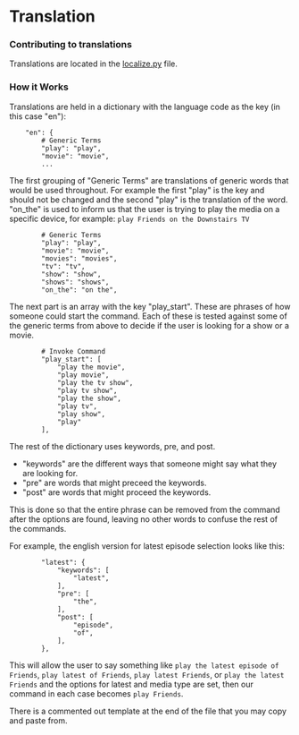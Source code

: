 # Translation

### Contributing to translations

Translations are located in the [localize.py](https://github.com/maykar/plex_assistant/blob/master/custom_components/plex_assistant/localize.py) file.

### How it Works

Translations are held in a dictionary with the language code as the key (in this case "en"):

```
    "en": {
        # Generic Terms
        "play": "play",
        "movie": "movie",
        ...
```

The first grouping of "Generic Terms" are translations of generic words that would be used throughout.
For example the first "play" is the key and should not be changed and the second "play" is the translation of the word.
"on_the" is used to inform us that the user is trying to play the media on a specific device, for example: `play Friends on the Downstairs TV`

```
        # Generic Terms
        "play": "play",
        "movie": "movie",
        "movies": "movies",
        "tv": "tv",
        "show": "show",
        "shows": "shows",
        "on_the": "on the",
```

The next part is an array with the key "play_start". These are phrases of how someone could start the command.
Each of these is tested against some of the generic terms from above to decide if the user is looking for a show or a movie.
```
        # Invoke Command
        "play_start": [
            "play the movie",
            "play movie",
            "play the tv show",
            "play tv show",
            "play the show",
            "play tv",
            "play show",
            "play"
        ],
```

The rest of the dictionary uses keywords, pre, and post.
* "keywords" are the different ways that someone might say what they are looking for.
* "pre" are words that might preceed the keywords.
* "post" are words that might proceed the keywords.

This is done so that the entire phrase can be removed from the command after the options are found, leaving no other words to confuse
the rest of the commands.

For example, the english version for latest episode selection looks like this:
```
        "latest": {
            "keywords": [
                "latest",
            ],
            "pre": [
                "the",
            ],
            "post": [
                "episode",
                "of",
            ],
        },
```
This will allow the user to say something like `play the latest episode of Friends`, `play latest of Friends`, `play latest Friends`, or `play the latest Friends`
and the options for latest and media type are set, then our command in each case becomes `play Friends`.

There is a commented out template at the end of the file that you may copy and paste from.
